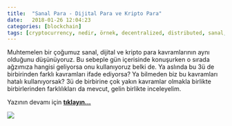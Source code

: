 ```yaml
---
title:  "Sanal Para - Dijital Para ve Kripto Para"
date:   2018-01-26 12:04:23
categories: [blockchain]
tags: [cryptocurrency, nedir, örnek, decentralized, distributed, sanal, para, dijital, kripto, Distributed, Legder, Blockchain, Bitcoin, Block, Mehmet Cem Yücel, Mehmet, Cem, Yucel, Yücel, blockchainturk, blockchainturk.net]
---
```

Muhtemelen bir çoğumuz sanal, dijital ve kripto para kavramlarının aynı olduğunu düşünüyoruz. Bu sebeple gün içerisinde konuşurken o sırada ağzımıza hangisi geliyorsa onu kullanıyoruz belki de. Ya aslında bu 3ü de birbirinden farklı kavramları ifade ediyorsa? Ya bilmeden biz bu kavramları hatalı kullanıyorsak? 3ü de birbirine çok yakın kavramlar olmakla birlikte birbirlerinden farklılıkları da mevcut, gelin birlikte inceleyelim.  

Yazının devamı için 
<a style="font-weight:bold" href="https://medium.com/blockchainturk/8f1bdf5888df?utm_source=mehmetcemyucel.com&utm_medium=refferal&utm_campaign=blog" target="_blank">tıklayın...</a>

![](https://cdn-images-1.medium.com/max/800/1*fVM79n9-2msT4dNFiUjJSA.jpeg)